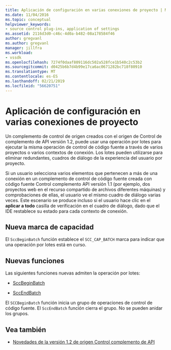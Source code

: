 ```yaml
---
title: Aplicación de configuración en varias conexiones de proyecto | Microsoft Docs
ms.date: 11/04/2016
ms.topic: conceptual
helpviewer_keywords:
- source control plug-ins, application of settings
ms.assetid: 2116d3d0-c46c-4d0a-b482-08a178584f46
author: gregvanl
ms.author: gregvanl
manager: jillfra
ms.workload:
- vssdk
ms.openlocfilehash: 7274f0daaf809116dc502a528fce1b540c2c53b2
ms.sourcegitcommit: d0425b6b7d4b99e17ca6ac0671282bc718f80910
ms.translationtype: MT
ms.contentlocale: es-ES
ms.lasthandoff: 02/21/2019
ms.locfileid: "56620751"
---
```

# <a name="application-of-settings-across-multiple-project-connections"></a>Aplicación de configuración en varias conexiones de proyecto
Un complemento de control de origen creados con el origen de Control de complemento de API versión 1.2, puede usar una operación por lotes para ejecutar la misma operación de control de código fuente a través de varios proyectos o varios contextos de conexión. Los lotes pueden utilizarse para eliminar redundantes, cuadros de diálogo de la experiencia del usuario por proyecto.

 Si un usuario selecciona varios elementos que pertenecen a más de una conexión en un complemento de control de código fuente creada con código fuente Control complemento API versión 1.1 (por ejemplo, dos proyectos web en el recurso compartido de archivos diferentes máquinas) y comprobaciones de ellas, el usuario ve el mismo cuadro de diálogo varias veces. Este escenario se produce incluso si el usuario hace clic en el **aplicar a todo** casilla de verificación en el cuadro de diálogo, dado que el IDE restablece su estado para cada contexto de conexión.

## <a name="new-capability-flag"></a>Nueva marca de capacidad
 El `SccBeginBatch` función establece el `SCC_CAP_BATCH` marca para indicar que una operación por lotes está en curso.

## <a name="new-functions"></a>Nuevas funciones
Las siguientes funciones nuevas admiten la operación por lotes:

-   [SccBeginBatch](../../extensibility/sccbeginbatch-function.md)

-   [SccEndBatch](../../extensibility/sccendbatch-function.md)


El `SCCBeginBatch` función inicia un grupo de operaciones de control de código fuente. El `SccEndBatch` función cierra el grupo. No se pueden anidar los grupos.

## <a name="see-also"></a>Vea también
- [Novedades de la versión 1.2 de origen Control complemento de API](../../extensibility/internals/what-s-new-in-the-source-control-plug-in-api-version-1-2.md)